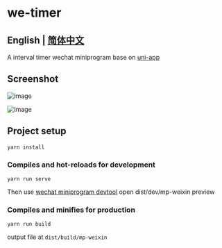# we-timer

## English | [简体中文](https://github.com/nieheyong/we-timer/blob/master/README_CN.md)

A interval timer wechat miniprogram base on
[uni-app](https://github.com/dcloudio/uni-app)

## Screenshot

![image](https://user-images.githubusercontent.com/9368693/60674701-48d59b00-9ead-11e9-8056-25e6728f34b0.png)

![image](https://user-images.githubusercontent.com/9368693/60675011-02cd0700-9eae-11e9-883c-e972d6e32922.png)

## Project setup

```shell
yarn install
```

### Compiles and hot-reloads for development

```shell
yarn run serve
```

Then use [wechat miniprogram devtool](https://developers.weixin.qq.com/miniprogram/dev/devtools/devtools.html) open dist/dev/mp-weixin preview

### Compiles and minifies for production

```shell
yarn run build
```

output file at `dist/build/mp-weixin`
